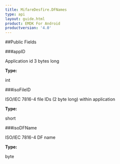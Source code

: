 ```yaml
---
title: MifareDesfire.DFNames
type: api
layout: guide.html
product: EMDK For Android
productversion: '4.0'
---
```





##Public Fields

###appID

Application id 3 bytes long

**Type:**

int

###isoFileID

ISO/IEC 7816-4 file IDs (2 byte long) within application

**Type:**

short

###isoDFName

ISO/IEC 7816-4 DF name

**Type:**

byte












